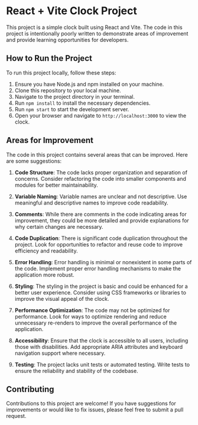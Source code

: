 # React + Vite Clock Project

This project is a simple clock built using React and Vite. The code in this project is intentionally poorly written to demonstrate areas of improvement and provide learning opportunities for developers.

## How to Run the Project

To run this project locally, follow these steps:

1. Ensure you have Node.js and npm installed on your machine.
2. Clone this repository to your local machine.
3. Navigate to the project directory in your terminal.
4. Run `npm install` to install the necessary dependencies.
5. Run `npm start` to start the development server.
6. Open your browser and navigate to `http://localhost:3000` to view the clock.

## Areas for Improvement

The code in this project contains several areas that can be improved. Here are some suggestions:

1. **Code Structure**: The code lacks proper organization and separation of concerns. Consider refactoring the code into smaller components and modules for better maintainability.

2. **Variable Naming**: Variable names are unclear and not descriptive. Use meaningful and descriptive names to improve code readability.

3. **Comments**: While there are comments in the code indicating areas for improvement, they could be more detailed and provide explanations for why certain changes are necessary.

4. **Code Duplication**: There is significant code duplication throughout the project. Look for opportunities to refactor and reuse code to improve efficiency and readability.

5. **Error Handling**: Error handling is minimal or nonexistent in some parts of the code. Implement proper error handling mechanisms to make the application more robust.

6. **Styling**: The styling in the project is basic and could be enhanced for a better user experience. Consider using CSS frameworks or libraries to improve the visual appeal of the clock.

7. **Performance Optimization**: The code may not be optimized for performance. Look for ways to optimize rendering and reduce unnecessary re-renders to improve the overall performance of the application.

8. **Accessibility**: Ensure that the clock is accessible to all users, including those with disabilities. Add appropriate ARIA attributes and keyboard navigation support where necessary.

9. **Testing**: The project lacks unit tests or automated testing. Write tests to ensure the reliability and stability of the codebase.

## Contributing

Contributions to this project are welcome! If you have suggestions for improvements or would like to fix issues, please feel free to submit a pull request.
